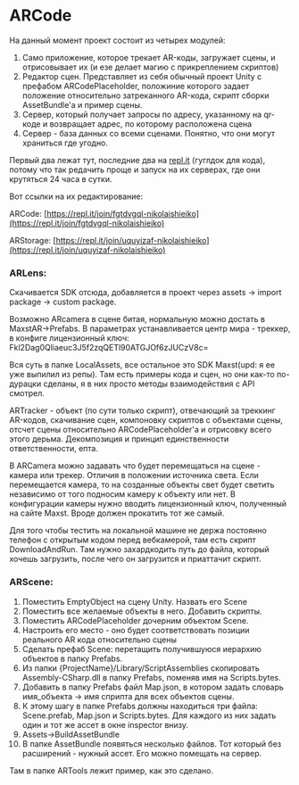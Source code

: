 # ARCode

На данный момент проект состоит из четырех модулей:

1. Само приложение, которое трекает AR-коды, загружает сцены, и отрисовывает их (и езе делает магию с прикреплением скриптов)
2. Редактор сцен. Представляет из себя обычный проект Unity с префабом ARCodePlaceholder, положиние которого задает положение относительно затреканного AR-кода, скрипт сборки AssetBundle'а и пример сцены.
3. Сервер, который получает запросы по адресу, указанному на qr-коде и возвращает адрес, по которому расположена сцена
4. Сервер - база данных со всеми сценами. Понятно, что они могут храниться где угодно.

Первый два лежат тут, последние два на [repl.it](http://repl.it) (гуглдок для кода), потому что так редачить проще и запуск на их серверах, где они крутяться 24 часа в сутки.

Вот ссылки на их редактирование:

ARCode: [https://repl.it/join/fgtdvgql-nikolaishieiko](https://repl.it/join/fgtdvgql-nikolaishieiko)

ARStorage: [https://repl.it/join/uquyizaf-nikolaishieiko](https://repl.it/join/uquyizaf-nikolaishieiko)

### ARLens:

Скачивается SDK отсюда, добавляется в проект через assets -> import package -> custom package.

Возможно ARcamera в сцене битая, нормальную можно достать в MaxstAR->Prefabs. В параметрах устанавливается центр мира - треккер, в конфиге лицензионный ключ:
Fkl2Dag0Qliaeuc3J5f2zqQETl90ATGJOf6zJUCzV8c=

Вся суть в папке LocalAssets, все остальное это SDK Maxst(upd: я ее уже выпилил из репы). Там есть примеры кода и сцен, но они как-то по-дурацки сделаны, я в них просто методы взаимодействия с API смотрел.

ARTracker - объект (по сути только скрипт), отвечающий за треккинг AR-кодов, скачивание сцен, компоновку скриптов с объектами сцены, отсчет сцены относительно ARCodePlaceholder'а и отрисовку всего этого дерьма. Декомпозиция и принцип единственности ответственности, епта. 

В ARCamera можно задавать что будет перемещаться на сцене - камера или трекер. Отличия в положении источника света. Если перемещается камера, то на созданные объекты свет будет светить независимо от того подносим камеру к объекту или нет. В конфигурации камеры нужно вводить лицензионный ключ, полученный на сайте Maxst. Вроде должен прокатить тот же самый.

Для того чтобы тестить на локальной машине не держа постоянно телефон с открытым кодом перед вебкамерой, там есть скрипт DownloadAndRun. Там нужно захардкодить путь до файла, который хочешь загрузить, после чего он загрузится и приаттачит скрипт.

### ARScene:

1. Поместить EmptyObject на сцену Unity. Назвать его Scene
2. Поместить все желаемые объекты в него. Добавить скрипты. 
3. Поместить ARCodePlaceholder дочерним объектом Scene.
4. Настроить его место - оно будет соответствовать позиции реального AR кода относительно сцены
5. Сделать префаб Scene: перетащить получившуюся иерархию объектов в папку Prefabs.
6. Из папки {ProjectName}/Library/ScriptAssemblies скопировать Assembly-CSharp.dll в папку Prefabs, поменяв имя на Scripts.bytes.
7. Добавить в папку Prefabs файл Map.json, в котором задать словарь имя_объекта → имя сприпта для всех объектов сцены.
8. К этому шагу в папке Prefabs должны находиться три файла: Scene.prefab, Map.json и  Scripts.bytes. Для каждого из них задать один и тот же ассет в окне inspector внизу.
9. Assets→BuildAssetBundle 
10. В папке AssetBundle появяться несколько файлов. Тот который без расширений - нужный ассет. Его можно помещать на сервер.

Там в папке ARTools лежит пример, как это сделано.
